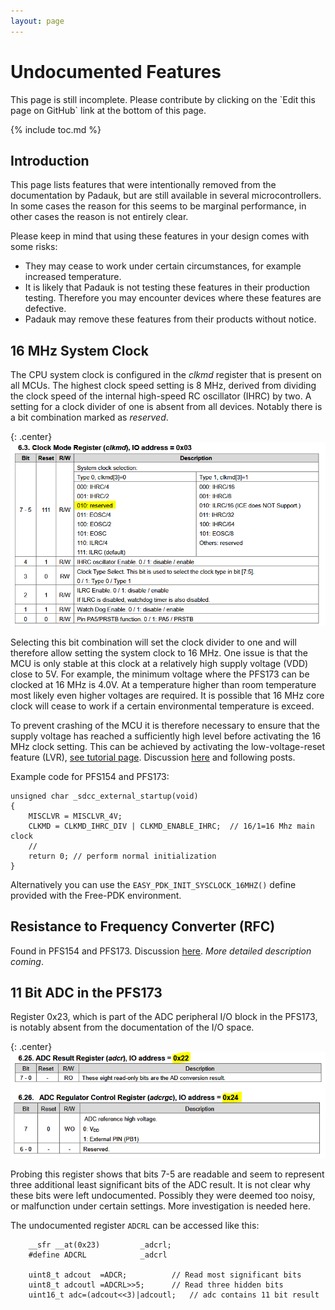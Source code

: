 ```yaml
---
layout: page
---
```


# Undocumented Features

<div class="callout" markdown="1">
  This page is still incomplete. Please contribute by clicking on the `Edit this page on GitHub` link at the bottom of this page.
</div>

{% include toc.md %}

## Introduction

This page lists features that were intentionally removed from the documentation by Padauk, but are still available in several microcontrollers. In some cases the reason for this seems to be marginal performance, in other cases the reason is not entirely clear. 

Please keep in mind that using these features in your design comes with some risks: 

- They may cease to work under certain circumstances, for example increased temperature.
- It is likely that Padauk is not testing these features in their production testing. Therefore you may encounter devices where these features are defective.
- Padauk may remove these features from their products without notice.

## 16 MHz System Clock

The CPU system clock is configured in the *clkmd* register that is present on all MCUs. The highest clock speed setting is 8 MHz, derived from dividing the clock speed of the internal high-speed RC oscillator (IHRC) by two. A setting for a clock divider of one is absent from all devices. Notably there is a bit combination marked as *reserved*.

{: .center}
![clkcmd register description for PFS154](/assets/img/clkclmd_pfs154.png)

Selecting this bit combination will set the clock divider to one and will therefore allow setting the system clock to 16 MHz. One issue is that the MCU is only stable at this clock at a relatively high supply voltage (VDD) close to 5V. For example, the minimum voltage where the PFS173 can be clocked at 16 MHz is 4.0V. At a temperature higher than room temperature most likely even higher voltages are required. It is possible that 16 MHz core clock will cease to work if a certain environmental temperature is exceed.

To prevent crashing of the MCU it is therefore necessary to ensure that the supply voltage has reached a sufficiently high level before activating the 16 MHz clock setting. This can be achieved by activating the low-voltage-reset feature (LVR), [see tutorial page](tutorial). Discussion [here](https://www.eevblog.com/forum/blog/eevblog-1144-padauk-programmer-reverse-engineering/msg3262072/?PHPSESSID=k35321s2v4vtjpphogkgu8ts14#msg3262072) and following posts.

Example code for PFS154 and PFS173:

~~~
unsigned char _sdcc_external_startup(void)
{
	MISCLVR = MISCLVR_4V;
	CLKMD = CLKMD_IHRC_DIV | CLKMD_ENABLE_IHRC;  // 16/1=16 Mhz main clock
	// 
	return 0; // perform normal initialization
}
~~~

Alternatively you can use the `EASY_PDK_INIT_SYSCLOCK_16MHZ()` define provided with the Free-PDK environment.

## Resistance to Frequency Converter (RFC)

Found in PFS154 and PFS173. Discussion [here](https://www.eevblog.com/forum/blog/eevblog-1144-padauk-programmer-reverse-engineering/msg3231126/). *More detailed description coming*.

## 11 Bit ADC in the PFS173

Register 0x23, which is part of the ADC peripheral I/O block in the PFS173, is notably absent from the documentation of the I/O space.

{: .center}
![PFS173 ADC result register](/assets/img/adc_pfs173.png)

Probing this register shows that bits 7-5 are readable and seem to represent three additional least significant bits of the ADC result. It is not clear why these bits were left undocumented. Possibly they were deemed too noisy, or malfunction under certain settings. More investigation is needed here.

The undocumented register `ADCRL` can be accessed like this:
~~~
	__sfr __at(0x23)         _adcrl;
	#define ADCRL            _adcrl

	uint8_t adcout  =ADCR;			// Read most significant bits
	uint8_t adcoutl =ADCRL>>5; 		// Read three hidden bits
	uint16_t adc=(adcout<<3)|adcoutl;  	// adc contains 11 bit result	
~~~
